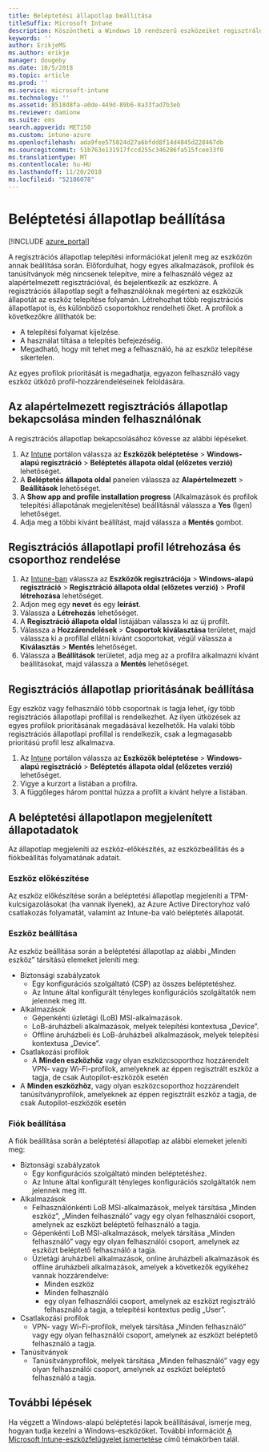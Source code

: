 ```yaml
---
title: Beléptetési állapotlap beállítása
titleSuffix: Microsoft Intune
description: Köszöntheti a Windows 10 rendszerű eszközeiket regisztráló felhasználókat.
keywords: ''
author: ErikjeMS
ms.author: erikje
manager: dougeby
ms.date: 10/5/2018
ms.topic: article
ms.prod: ''
ms.service: microsoft-intune
ms.technology: ''
ms.assetid: 8518d8fa-a0de-449d-89b6-8a33fad7b3eb
ms.reviewer: damionw
ms.suite: ems
search.appverid: MET150
ms.custom: intune-azure
ms.openlocfilehash: ada9fee575824d27a6bfdd8f14d4845d228467db
ms.sourcegitcommit: 51b763e131917fccd255c346286fa515fcee33f0
ms.translationtype: MT
ms.contentlocale: hu-HU
ms.lasthandoff: 11/20/2018
ms.locfileid: "52186078"
---
```

# <a name="set-up-an-enrollment-status-page"></a>Beléptetési állapotlap beállítása
 
[!INCLUDE [azure_portal](./includes/azure_portal.md)]
 
A regisztrációs állapotlap telepítési információkat jelenít meg az eszközön annak beállítása során. Előfordulhat, hogy egyes alkalmazások, profilok és tanúsítványok még nincsenek telepítve, mire a felhasználó végez az alapértelmezett regisztrációval, és bejelentkezik az eszközre. A regisztrációs állapotlap segít a felhasználóknak megérteni az eszközük állapotát az eszköz telepítése folyamán. Létrehozhat több regisztrációs állapotlapot is, és különböző csoportokhoz rendelheti őket. A profilok a következőkre állíthatók be:
- A telepítési folyamat kijelzése.
- A használat tiltása a telepítés befejezéséig.
- Megadható, hogy mit tehet meg a felhasználó, ha az eszköz telepítése sikertelen.

Az egyes profilok prioritását is megadhatja, egyazon felhasználó vagy eszköz ütköző profil-hozzárendeléseinek feloldására.

 
## <a name="turn-on-default-enrollment-status-page-for-all-users"></a>Az alapértelmezett regisztrációs állapotlap bekapcsolása minden felhasználónak

A regisztrációs állapotlap bekapcsolásához kövesse az alábbi lépéseket.
 
1. Az [Intune](https://aka.ms/intuneportal) portálon válassza az **Eszközök beléptetése** > **Windows-alapú regisztráció** > **Beléptetés állapota oldal (előzetes verzió)** lehetőséget.
2. A **Beléptetés állapota oldal** panelen válassza az **Alapértelmezett** > **Beállítások** lehetőséget.
3. A **Show app and profile installation progress** (Alkalmazások és profilok telepítési állapotának megjelenítése) beállításnál válassza a **Yes** (Igen) lehetőséget.
4. Adja meg a többi kívánt beállítást, majd válassza a **Mentés** gombot.

## <a name="create-enrollment-status-page-profile-and-assign-to-a-group"></a>Regisztrációs állapotlapi profil létrehozása és csoporthoz rendelése

1. Az [Intune-ban](https://aka.ms/intuneportal) válassza az **Eszközök regisztrációja** > **Windows-alapú regisztráció** > **Regisztráció állapota oldal (előzetes verzió)** > **Profil létrehozása** lehetőséget.
2. Adjon meg egy **nevet** és egy **leírást**.
3. Válassza a **Létrehozás** lehetőséget.
4. A **Regisztráció állapota oldal** listájában válassza ki az új profilt.
5. Válassza a **Hozzárendelések** > **Csoportok kiválasztása** területet, majd válassza ki a profillal ellátni kívánt csoportokat, végül válassza a **Kiválasztás** > **Mentés** lehetőséget.
6. Válassza a **Beállítások** területet, adja meg az a profilra alkalmazni kívánt beállításokat, majd válassza a **Mentés** lehetőséget.

## <a name="set-the-enrollment-status-page-priority"></a>Regisztrációs állapotlap prioritásának beállítása

Egy eszköz vagy felhasználó több csoportnak is tagja lehet, így több regisztrációs állapotlapi profillal is rendelkezhet. Az ilyen ütközések az egyes profilok prioritásának megadásával kezelhetők. Ha valaki több regisztrációs állapotlapi profillal is rendelkezik, csak a legmagasabb prioritású profil lesz alkalmazva.

1. Az [Intune](https://aka.ms/intuneportal) portálon válassza az **Eszközök beléptetése** > **Windows-alapú regisztráció** > **Beléptetés állapota oldal (előzetes verzió)** lehetőséget.
2. Vigye a kurzort a listában a profilra.
3. A függőleges három ponttal húzza a profilt a kívánt helyre a listában.


## <a name="enrollment-status-page-tracking-information"></a>A beléptetési állapotlapon megjelenített állapotadatok

Az állapotlap megjeleníti az eszköz-előkészítés, az eszközbeállítás és a fiókbeállítás folyamatának adatait.

### <a name="device-preparation"></a>Eszköz előkészítése

Az eszköz előkészítése során a beléptetési állapotlap megjeleníti a TPM-kulcsigazolásokat (ha vannak ilyenek), az Azure Active Directoryhoz való csatlakozás folyamatát, valamint az Intune-ba való beléptetés állapotát.

### <a name="device-setup"></a>Eszköz beállítása

Az eszköz beállítása során a beléptetési állapotlap az alábbi „Minden eszköz” társítású elemeket jeleníti meg:
- Biztonsági szabályzatok
    - Egy konfigurációs szolgáltató (CSP) az összes beléptetéshez.
    - Az Intune által konfigurált tényleges konfigurációs szolgáltatók nem jelennek meg itt.
- Alkalmazások
    - Gépenkénti üzletági (LoB) MSI-alkalmazások.
    - LoB-áruházbeli alkalmazások, melyek telepítési kontextusa „Device”.
    - Offline áruházbeli és LoB-áruházbeli alkalmazások, melyek telepítési kontextusa „Device”.
- Csatlakozási profilok
    - A **Minden eszközhöz** vagy olyan eszközcsoporthoz hozzárendelt VPN- vagy Wi-Fi-profilok, amelyeknek az éppen regisztrált eszköz a tagja, de csak Autopilot-eszközök esetén
- A **Minden eszközhöz**, vagy olyan eszközcsoporthoz hozzárendelt tanúsítványprofilok, amelyeknek az éppen regisztrált eszköz a tagja, de csak Autopilot-eszközök esetén

### <a name="account-setup"></a>Fiók beállítása
A fiók beállítása során a beléptetési állapotlap az alábbi elemeket jeleníti meg:
- Biztonsági szabályzatok
    - Egy konfigurációs szolgáltató minden beléptetéshez.
    - Az Intune által konfigurált tényleges konfigurációs szolgáltatók nem jelennek meg itt.
- Alkalmazások
    - Felhasználónkénti LoB MSI-alkalmazások, melyek társítása „Minden eszköz”, „Minden felhasználó” vagy egy olyan felhasználói csoport, amelynek az eszközt beléptető felhasználó a tagja.
    - Gépenkénti LoB MSI-alkalmazások, melyek társítása „Minden felhasználó” vagy egy olyan felhasználói csoport, amelynek az eszközt beléptető felhasználó a tagja.
    - Üzletági áruházbeli alkalmazások, online áruházbeli alkalmazások és offline áruházbeli alkalmazások, amelyek a következők egyikéhez vannak hozzárendelve:
        - Minden eszköz
        - Minden felhasználó
        - egy olyan felhasználói csoport, amelynek az eszközt regisztráló felhasználó a tagja, a telepítési kontextus pedig „User”.
- Csatlakozási profilok
    - VPN- vagy Wi-Fi-profilok, melyek társítása „Minden felhasználó” vagy egy olyan felhasználói csoport, amelynek az eszközt beléptető felhasználó a tagja.
- Tanúsítványok
    - Tanúsítványprofilok, melyek társítása „Minden felhasználó” vagy egy olyan felhasználói csoport, amelynek az eszközt beléptető felhasználó a tagja.

## <a name="next-steps"></a>További lépések
Ha végzett a Windows-alapú beléptetési lapok beállításával, ismerje meg, hogyan tudja kezelni a Windows-eszközöket. További információt [A Microsoft Intune-eszközfelügyelet ismertetése](https://docs.microsoft.com/intune/device-management) című témakörben talál.
